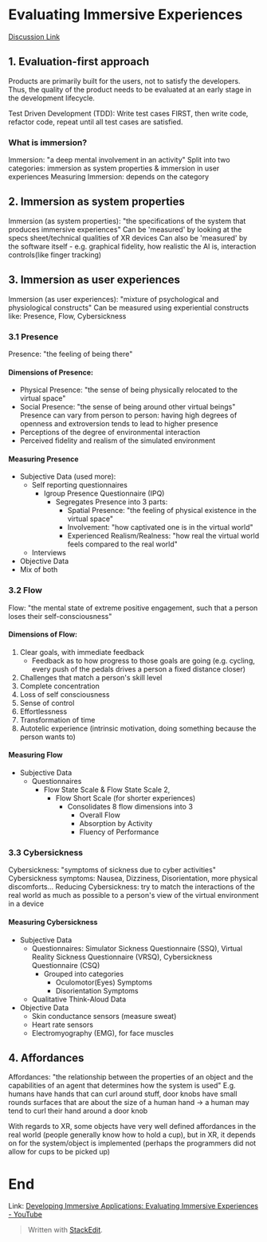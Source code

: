 # Evaluating Immersive Experiences
[Discussion Link](https://github.com/orgs/sit-dia/discussions/5)

## 1. Evaluation-first approach
Products are primarily built for the users, not to satisfy the developers. Thus, the quality of the product needs to be evaluated at an early stage in the development lifecycle.

Test Driven Development (TDD): Write test cases FIRST, then write code, refactor code, repeat until all test cases are satisfied.

### What is immersion?
Immersion: "a deep mental involvement in an activity"
Split into two categories: immersion as system properties & immersion in user experiences
Measuring Immersion: depends on the category 

## 2. Immersion as system properties
Immersion (as system properties): "the specifications of the system that produces immersive experiences"
Can be 'measured' by looking at the specs sheet/technical qualities of XR devices
Can also be 'measured' by the software itself - e.g. graphical fidelity, how realistic the AI is, interaction controls(like finger tracking)

## 3. Immersion as user experiences
Immersion (as user experiences): "mixture of psychological and physiological constructs"
Can be measured using experiential constructs like: Presence, Flow, Cybersickness

### 3.1 Presence
Presence: "the feeling of being there"

#### Dimensions of Presence:
- Physical Presence: "the sense of being physically relocated to the virtual space"
- Social Presence: "the sense of being around other virtual beings"
Presence can vary from person to person: having high degrees of openness and extroversion tends to lead to higher presence
- Perceptions of the degree of environmental interaction
- Perceived fidelity and realism of the simulated environment

#### Measuring Presence
- Subjective Data (used more):
	- Self reporting questionnaires
		- Igroup Presence Questionnaire (IPQ)
			- Segregates Presence into 3 parts:
				- Spatial Presence: "the feeling of physical existence in the virtual space"
				- Involvement: "how captivated one is in the virtual world"
				- Experienced Realism/Realness: "how real the virtual world feels compared to the real world"
	- Interviews
- Objective Data
- Mix of both

### 3.2 Flow
Flow: "the mental state of extreme positive engagement, such that a person loses their self-consciousness"

#### Dimensions of Flow:
1. Clear goals, with immediate feedback
	- Feedback as to how progress to those goals are going (e.g. cycling, every push of the pedals drives a person a fixed distance closer)
2. Challenges that match a person's skill level
3. Complete concentration
4. Loss of self consciousness
5. Sense of control
6. Effortlessness
7. Transformation of time
8. Autotelic experience (intrinsic motivation, doing something because the person wants to)

#### Measuring Flow
- Subjective Data
	- Questionnaires
		- Flow State Scale & Flow State Scale 2,
			- Flow Short Scale (for shorter experiences)
				- Consolidates 8 flow dimensions into 3
					- Overall Flow
					- Absorption by Activity
					- Fluency of Performance

### 3.3 Cybersickness
Cybersickness: "symptoms of sickness due to cyber activities"
Cybersickness symptoms: Nausea, Dizziness, Disorientation, more physical discomforts...
Reducing Cybersickness: try to match the interactions of the real world as much as possible to a person's view of the virtual environment in a device

#### Measuring Cybersickness
- Subjective Data
	- Questionnaires: Simulator Sickness Questionnaire (SSQ), Virtual Reality Sickness Questionnaire (VRSQ), Cybersickness Questionnaire (CSQ)
		- Grouped into categories
			- Oculomotor(Eyes) Symptoms
			- Disorientation Symptoms
	- Qualitative Think-Aloud Data
- Objective Data
	- Skin conductance sensors (measure sweat)
	- Heart rate sensors
	- Electromyography (EMG), for face muscles

## 4. Affordances
Affordances: "the relationship between the properties of an object and the capabilities of an agent that determines how the system is used"
E.g. humans have hands that can curl around stuff, door knobs have small rounds surfaces that are about the size of a human hand -> a human may tend to curl their hand around a door knob

With regards to XR, some objects have very well defined affordances in the real world (people generally know how to hold a cup), but in XR, it depends on for the system/object is implemented (perhaps the programmers did not allow for cups to be picked up)

# End
Link: [Developing Immersive Applications: Evaluating Immersive Experiences - YouTube](https://www.youtube.com/watch?v=zNpo3Ue2Ui0)
> Written with [StackEdit](https://stackedit.io/).
